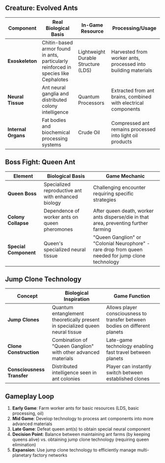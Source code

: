 ## Creature: Evolved Ants

|Component|Real Biological Basis|In-Game Resource|Processing/Usage|
|---|---|---|---|
|**Exoskeleton**|Chitin-based armor found in ants, particularly reinforced in species like Cephalotes|Lightweight Durable Structure (LDS)|Harvested from worker ants, processed into building materials|
|**Neural Tissue**|Ant neural ganglia and distributed colony intelligence|Quantum Processors|Extracted from ant brains, combined with electrical components|
|**Internal Organs**|Fat bodies and biochemical processing systems|Crude Oil|Compressed ant remains processed into light oil products|

## Boss Fight: Queen Ant

|Element|Biological Basis|Game Mechanic|
|---|---|---|
|**Queen Boss**|Specialized reproductive ant with enhanced biology|Challenging encounter requiring specific strategies|
|**Colony Collapse**|Dependence of worker ants on queen pheromones|After queen death, worker ants disperse/die in that area, preventing further farming|
|**Special Component**|Queen's specialized neural tissue|"Queen Ganglion" or "Colonial Neurophore" - rare drop from queen needed for jump clone technology|

## Jump Clone Technology

|Concept|Biological Inspiration|Game Function|
|---|---|---|
|**Jump Clones**|Quantum entanglement theoretically present in specialized queen neural tissue|Allows player consciousness to transfer between bodies on different planets|
|**Clone Construction**|Combination of "Queen Ganglion" with other advanced materials|Late-game technology enabling fast travel between planets|
|**Consciousness Transfer**|Distributed intelligence seen in ant colonies|Player can instantly switch between established clones|

## Gameplay Loop

1. **Early Game**: Farm worker ants for basic resources (LDS, basic processing, oil)
2. **Mid Game**: Develop technology to process ant components into more advanced materials
3. **Late Game**: Defeat queen ant(s) to obtain special neural component
4. **Decision Point**: Balance between maintaining ant farms (by keeping queens alive) vs. obtaining jump clone technology (requiring queen elimination)
5. **Expansion**: Use jump clone technology to efficiently manage multi-planetary factory networks